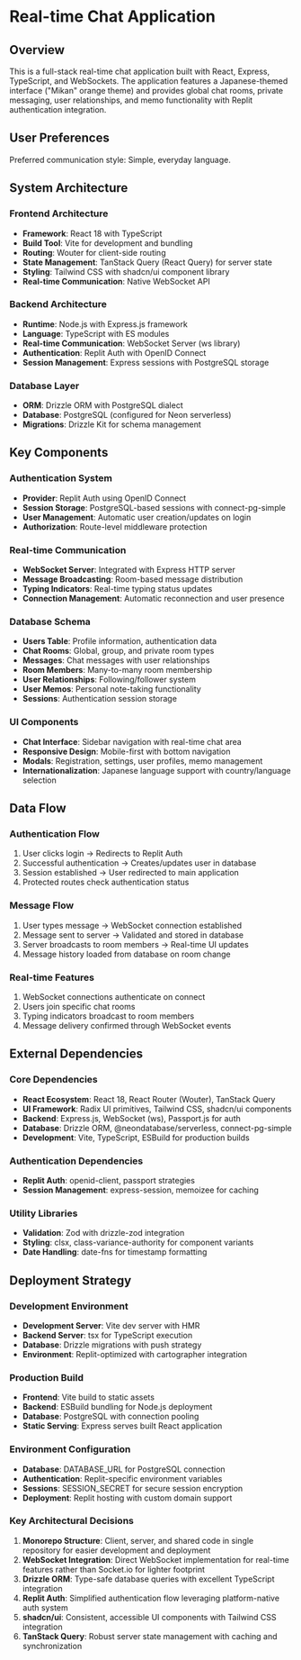# Real-time Chat Application

## Overview

This is a full-stack real-time chat application built with React, Express, TypeScript, and WebSockets. The application features a Japanese-themed interface ("Mikan" orange theme) and provides global chat rooms, private messaging, user relationships, and memo functionality with Replit authentication integration.

## User Preferences

Preferred communication style: Simple, everyday language.

## System Architecture

### Frontend Architecture
- **Framework**: React 18 with TypeScript
- **Build Tool**: Vite for development and bundling
- **Routing**: Wouter for client-side routing
- **State Management**: TanStack Query (React Query) for server state
- **Styling**: Tailwind CSS with shadcn/ui component library
- **Real-time Communication**: Native WebSocket API

### Backend Architecture
- **Runtime**: Node.js with Express.js framework
- **Language**: TypeScript with ES modules
- **Real-time Communication**: WebSocket Server (ws library)
- **Authentication**: Replit Auth with OpenID Connect
- **Session Management**: Express sessions with PostgreSQL storage

### Database Layer
- **ORM**: Drizzle ORM with PostgreSQL dialect
- **Database**: PostgreSQL (configured for Neon serverless)
- **Migrations**: Drizzle Kit for schema management

## Key Components

### Authentication System
- **Provider**: Replit Auth using OpenID Connect
- **Session Storage**: PostgreSQL-based sessions with connect-pg-simple
- **User Management**: Automatic user creation/updates on login
- **Authorization**: Route-level middleware protection

### Real-time Communication
- **WebSocket Server**: Integrated with Express HTTP server
- **Message Broadcasting**: Room-based message distribution
- **Typing Indicators**: Real-time typing status updates
- **Connection Management**: Automatic reconnection and user presence

### Database Schema
- **Users Table**: Profile information, authentication data
- **Chat Rooms**: Global, group, and private room types
- **Messages**: Chat messages with user relationships
- **Room Members**: Many-to-many room membership
- **User Relationships**: Following/follower system
- **User Memos**: Personal note-taking functionality
- **Sessions**: Authentication session storage

### UI Components
- **Chat Interface**: Sidebar navigation with real-time chat area
- **Responsive Design**: Mobile-first with bottom navigation
- **Modals**: Registration, settings, user profiles, memo management
- **Internationalization**: Japanese language support with country/language selection

## Data Flow

### Authentication Flow
1. User clicks login → Redirects to Replit Auth
2. Successful authentication → Creates/updates user in database
3. Session established → User redirected to main application
4. Protected routes check authentication status

### Message Flow
1. User types message → WebSocket connection established
2. Message sent to server → Validated and stored in database
3. Server broadcasts to room members → Real-time UI updates
4. Message history loaded from database on room change

### Real-time Features
1. WebSocket connections authenticate on connect
2. Users join specific chat rooms
3. Typing indicators broadcast to room members
4. Message delivery confirmed through WebSocket events

## External Dependencies

### Core Dependencies
- **React Ecosystem**: React 18, React Router (Wouter), TanStack Query
- **UI Framework**: Radix UI primitives, Tailwind CSS, shadcn/ui components
- **Backend**: Express.js, WebSocket (ws), Passport.js for auth
- **Database**: Drizzle ORM, @neondatabase/serverless, connect-pg-simple
- **Development**: Vite, TypeScript, ESBuild for production builds

### Authentication Dependencies
- **Replit Auth**: openid-client, passport strategies
- **Session Management**: express-session, memoizee for caching

### Utility Libraries
- **Validation**: Zod with drizzle-zod integration
- **Styling**: clsx, class-variance-authority for component variants
- **Date Handling**: date-fns for timestamp formatting

## Deployment Strategy

### Development Environment
- **Development Server**: Vite dev server with HMR
- **Backend Server**: tsx for TypeScript execution
- **Database**: Drizzle migrations with push strategy
- **Environment**: Replit-optimized with cartographer integration

### Production Build
- **Frontend**: Vite build to static assets
- **Backend**: ESBuild bundling for Node.js deployment
- **Database**: PostgreSQL with connection pooling
- **Static Serving**: Express serves built React application

### Environment Configuration
- **Database**: DATABASE_URL for PostgreSQL connection
- **Authentication**: Replit-specific environment variables
- **Sessions**: SESSION_SECRET for secure session encryption
- **Deployment**: Replit hosting with custom domain support

### Key Architectural Decisions

1. **Monorepo Structure**: Client, server, and shared code in single repository for easier development and deployment
2. **WebSocket Integration**: Direct WebSocket implementation for real-time features rather than Socket.io for lighter footprint
3. **Drizzle ORM**: Type-safe database queries with excellent TypeScript integration
4. **Replit Auth**: Simplified authentication flow leveraging platform-native auth system
5. **shadcn/ui**: Consistent, accessible UI components with Tailwind CSS integration
6. **TanStack Query**: Robust server state management with caching and synchronization